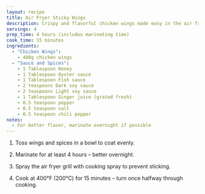 ```yaml
---
layout: recipe
title: Air Fryer Sticky Wings
description: Crispy and flavorful chicken wings made easy in the air fryer
servings: 4
prep_time: 4 hours (includes marinating time)
cook_time: 15 minutes
ingredients:
  - "Chicken Wings":
    - 400g chicken wings
  - "Sauce and Spices":
    - 1 Tablespoon Honey
    - 1 Tablespoon Oyster sauce
    - 1 Tablespoon Fish sauce
    - 2 teaspoons Dark soy sauce
    - 2 teaspoons Light soy sauce
    - 1 Tablespoon Ginger juice (grated fresh)
    - 0.5 teaspoon pepper
    - 0.5 teaspoon salt
    - 0.5 teaspoon chili pepper
notes:
  - For better flavor, marinate overnight if possible
---
```


1. Toss wings and spices in a bowl to coat evenly.

2. Marinate for at least 4 hours – better overnight.

3. Spray the air fryer grill with cooking spray to prevent sticking.

4. Cook at 400°F (200°C) for 15 minutes – turn once halfway through cooking.
